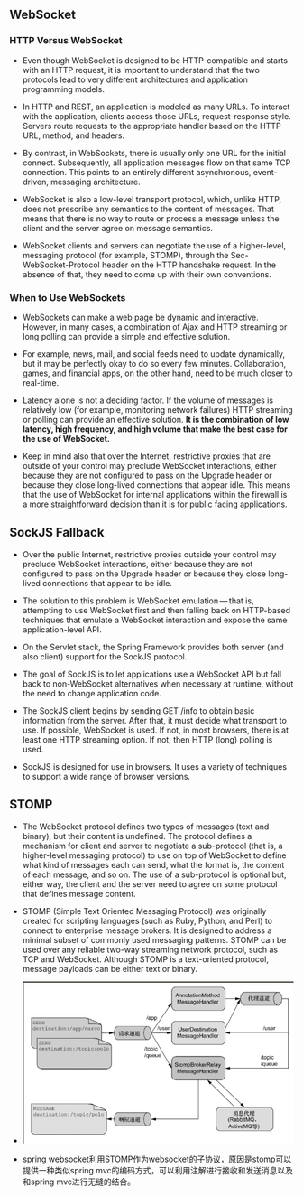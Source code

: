 ## WebSocket
### HTTP Versus WebSocket
- Even though WebSocket is designed to be HTTP-compatible and starts with an HTTP request, it is important to understand that the two protocols lead to very different architectures and application programming models.

- In HTTP and REST, an application is modeled as many URLs. To interact with the application, clients access those URLs, request-response style. Servers route requests to the appropriate handler based on the HTTP URL, method, and headers.

- By contrast, in WebSockets, there is usually only one URL for the initial connect. Subsequently, all application messages flow on that same TCP connection. This points to an entirely different asynchronous, event-driven, messaging architecture.

- WebSocket is also a low-level transport protocol, which, unlike HTTP, does not prescribe any semantics to the content of messages. That means that there is no way to route or process a message unless the client and the server agree on message semantics.

- WebSocket clients and servers can negotiate the use of a higher-level, messaging protocol (for example, STOMP), through the Sec-WebSocket-Protocol header on the HTTP handshake request. In the absence of that, they need to come up with their own conventions.

### When to Use WebSockets
- WebSockets can make a web page be dynamic and interactive. However, in many cases, a combination of Ajax and HTTP streaming or long polling can provide a simple and effective solution.

- For example, news, mail, and social feeds need to update dynamically, but it may be perfectly okay to do so every few minutes. Collaboration, games, and financial apps, on the other hand, need to be much closer to real-time.

- Latency alone is not a deciding factor. If the volume of messages is relatively low (for example, monitoring network failures) HTTP streaming or polling can provide an effective solution. **It is the combination of low latency, high frequency, and high volume that make the best case for the use of WebSocket.**

- Keep in mind also that over the Internet, restrictive proxies that are outside of your control may preclude WebSocket interactions, either because they are not configured to pass on the Upgrade header or because they close long-lived connections that appear idle. This means that the use of WebSocket for internal applications within the firewall is a more straightforward decision than it is for public facing applications.


## SockJS Fallback
- Over the public Internet, restrictive proxies outside your control may preclude WebSocket interactions, either because they are not configured to pass on the Upgrade header or because they close long-lived connections that appear to be idle.

- The solution to this problem is WebSocket emulation — that is, attempting to use WebSocket first and then falling back on HTTP-based techniques that emulate a WebSocket interaction and expose the same application-level API.

- On the Servlet stack, the Spring Framework provides both server (and also client) support for the SockJS protocol.

- The goal of SockJS is to let applications use a WebSocket API but fall back to non-WebSocket alternatives when necessary at runtime, without the need to change application code.

- The SockJS client begins by sending GET /info to obtain basic information from the server. After that, it must decide what transport to use. If possible, WebSocket is used. If not, in most browsers, there is at least one HTTP streaming option. If not, then HTTP (long) polling is used.

- SockJS is designed for use in browsers. It uses a variety of techniques to support a wide range of browser versions. 

## STOMP
- The WebSocket protocol defines two types of messages (text and binary), but their content is undefined. The protocol defines a mechanism for client and server to negotiate a sub-protocol (that is, a higher-level messaging protocol) to use on top of WebSocket to define what kind of messages each can send, what the format is, the content of each message, and so on. The use of a sub-protocol is optional but, either way, the client and the server need to agree on some protocol that defines message content.

- STOMP (Simple Text Oriented Messaging Protocol) was originally created for scripting languages (such as Ruby, Python, and Perl) to connect to enterprise message brokers. It is designed to address a minimal subset of commonly used messaging patterns. STOMP can be used over any reliable two-way streaming network protocol, such as TCP and WebSocket. Although STOMP is a text-oriented protocol, message payloads can be either text or binary.

- ![alt STOMP](./img/stomp.jpg)

- spring websocket利用STOMP作为websocket的子协议，原因是stomp可以提供一种类似spring mvc的编码方式，可以利用注解进行接收和发送消息以及和spring mvc进行无缝的结合。